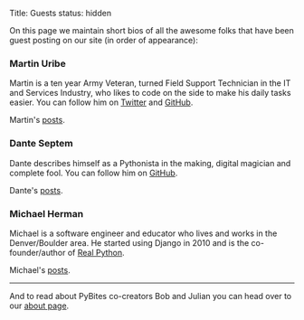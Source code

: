 Title: Guests
status: hidden

<p>On this page we maintain short bios of all the awesome folks that have been guest posting on our site (in order of appearance):</p>

<div id="martinuribe">
	<h3><a name="martinuribe"></a>Martin Uribe</h3>
	<p>Martin is a ten year Army Veteran, turned Field Support Technician in the IT and Services Industry, who likes to code on the side to make his daily tasks easier. You can follow him on <a href="https://twitter.com/mohhinder" target="_blank">Twitter</a> and <a href="https://github.com/clamytoe" target="_blank">GitHub</a>.</p>
	<p>Martin's <a href="https://pybit.es/author/martin.html">posts</a>.</p>
</div>

<div id="danteseptem">
	<h3><a name="danteseptem"></a>Dante Septem</h3>
	<p>Dante describes himself as a Pythonista in the making, digital magician and complete fool. You can follow him on <a href="https://github.com/dseptem" target="_blank">GitHub</a>.</p>
	<p>Dante's <a href="https://pybit.es/author/dante.html">posts</a>.</p>
</div>

<div id="michaelherman">
	<h3><a name="michaelherman"></a>Michael Herman</h3>
	<p>Michael is a software engineer and educator who lives and works in the Denver/Boulder area. He started using Django in 2010 and is the co-founder/author of <a href="https://realpython.com/" target="_blank">Real Python</a>.</p>
	<p>Michael's <a href="https://pybit.es/author/michael.html">posts</a>.</p>
</div>

<hr>

<p>And to read about PyBites co-creators Bob and Julian you can head over to our <a href="https://pybit.es/pages/about.html">about page</a>.</p>

<script type="text/javascript">
    var author = window.location.hash.substr(1);
    var element = document.getElementById(author);
    element.style.backgroundColor = "#ffffcc";
</script>

